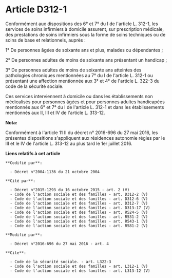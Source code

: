 # Article D312-1

Conformément aux dispositions des 6° et 7° du I de l'article L. 312-1, les services de soins infirmiers à domicile assurent,
sur prescription médicale, des prestations de soins infirmiers sous la forme de soins techniques ou de soins de base et
relationnels, auprès : 

1° De personnes âgées de soixante ans et plus, malades ou dépendantes ; 

2° De personnes adultes de moins de soixante ans présentant un handicap ; 

3° De personnes adultes de moins de soixante ans atteintes des pathologies chroniques mentionnées au 7° du I de l'article L.
312-1 ou présentant une affection mentionnée aux 3° et 4° de l'article L. 322-3 du code de la sécurité sociale. 

Ces services interviennent à domicile ou dans les établissements non médicalisés pour personnes âgées et pour personnes
adultes handicapées mentionnés aux 6° et 7° du I de l'article L. 312-1 et dans les établissements mentionnés aux II, III et
IV de l'article L. 313-12.

**Nota:**

Conformément à l'article 11 II du décret n° 2016-696 du 27 mai 2016, les présentes dispositions s'appliquent aux résidences
autonomie régies par le III et le IV de l'article L. 313-12 au plus tard le 1er juillet 2016.

**Liens relatifs à cet article**

	**Codifié par**:

	  - Décret n°2004-1136 du 21 octobre 2004

	**Cité par**:

	  - Décret n°2015-1293 du 16 octobre 2015 - art. 2 (V)
	  - Code de l'action sociale et des familles - art. D312-2 (V)
	  - Code de l'action sociale et des familles - art. D312-6 (V)
	  - Code de l'action sociale et des familles - art. D312-7 (V)
	  - Code de l'action sociale et des familles - art. D313-17 (V)
	  - Code de l'action sociale et des familles - art. R524-5 (V)
	  - Code de l'action sociale et des familles - art. R531-2 (V)
	  - Code de l'action sociale et des familles - art. R543-1 (V)
	  - Code de l'action sociale et des familles - art. R581-2 (V)

	**Modifié par**:

	  - Décret n°2016-696 du 27 mai 2016 - art. 4

	**Cite**:

	  - Code de la sécurité sociale. - art. L322-3
	  - Code de l'action sociale et des familles - art. L312-1 (V)
	  - Code de l'action sociale et des familles - art. L313-12 (V)
